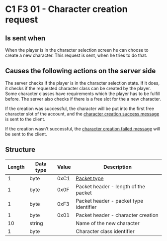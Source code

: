 # C1 F3 01 - Character creation request #

## Is sent when ##
When the player is in the character selection screen he can choose to create a new character. This request is sent, when he tries to do that.


## Causes the following actions on the server side ##
The server checks if the player is in the character selection state. 
If it does, it checks if the requested character class can be created by the player. 
Some character classes have requirements which the player has to be fulfill before.
The server also checks if there is a free slot for the a new character.

If the creation was successful, the character will be put into the first free character slot of the account, and the [character creation success message](<C1F30101 - Character creation successful.md>) is sent to the client.

If the creation wasn't successful, the [character creation failed message](<C1F30100 - Character creation failed.md>) will be sent to the client.

## Structure ##

|  Length  | Data type | Value | Description |
|----------|---------|-------------|---------|
| 1 | byte | 0xC1   | [Packet type](PacketTypes.md) |
| 1 | byte | 0x0F   | Packet header - length of the packet |
| 1 | byte | 0xF3   | Packet header - packet type identifier |
| 1 | byte | 0x01   | Packet header - character creation |
| 10 | string |     | Name of the new character |
| 1 | byte |        | Character class identifier |
